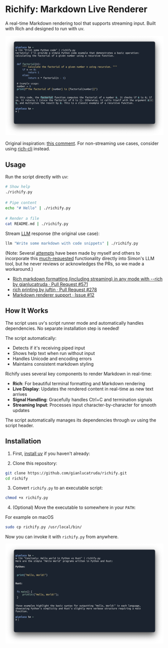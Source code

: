 # Richify: Markdown Live Renderer

A real-time Markdown rendering tool that supports streaming input. 
Built with Rich and designed to run with uv.

![Example of using richify in terminal](img/example_01.png) 

Original inspiration: [this comment](https://github.com/simonw/llm/issues/12#issuecomment-2558147310).
For non-streaming use cases, consider using [rich-cli](https://github.com/Textualize/rich-cli/) instead.


## Usage

Run the script directly with uv:
```bash
# Show help
./richify.py

# Pipe content
echo "# Hello" | ./richify.py

# Render a file
cat README.md | ./richify.py
```

Stream [LLM](https://github.com/simonw/llm) response (the original use case):

```bash
llm "Write some markdown with code snippets" | ./richify.py
```

(Note: Several [attempts](https://github.com/simonw/llm/pulls?q=is%3Apr+rich) have been made by myself and others to incorporate this [much-requested](https://github.com/simonw/llm/issues/12) functionality directly into Simon's LLM tool, but he never reviews or acknowledges the PRs, so we made a workaround.)

- [Rich markdown formatting (including streaming) in any mode with --rich by gianlucatruda · Pull Request #571 ](https://github.com/simonw/llm/pull/571)
- [rich printing by juftin · Pull Request #278](https://github.com/simonw/llm/pull/278)
- [Markdown renderer support · Issue #12](https://github.com/simonw/llm/issues/12)

## How It Works

The script uses uv's script runner mode and automatically handles dependencies. No separate installation step is needed!

The script automatically:
- Detects if it's receiving piped input
- Shows help text when run without input
- Handles Unicode and encoding errors
- Maintains consistent markdown styling

Richify uses several key components to render Markdown in real-time:

- **Rich**: For beautiful terminal formatting and Markdown rendering
- **Live Display**: Updates the rendered content in real-time as new text arrives
- **Signal Handling**: Gracefully handles Ctrl+C and termination signals
- **Streaming Input**: Processes input character-by-character for smooth updates

The script automatically manages its dependencies through uv using the script header.

## Installation

1. First, [install uv](https://docs.astral.sh/uv/getting-started/installation/) if you haven't already:

2. Clone this repository:
```bash
git clone https://github.com/gianlucatruda/richify.git
cd richify
```

3. Convert `richify.py` to an executable script:
```bash
chmod +x richify.py
```

4. (Optional) Move the executable to somewhere in your `PATH`:

For example on macOS 

```bash
sudo cp richify.py /usr/local/bin/
```

Now you can invoke it with `richify.py` from anywhere.


![Example of using richify in terminal](img/example_02.png) 
